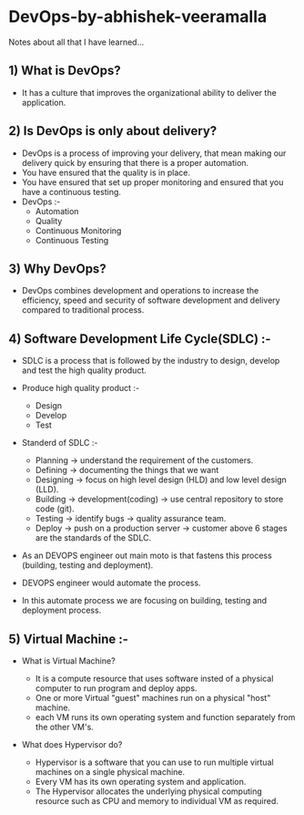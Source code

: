
# DevOps-by-abhishek-veeramalla

Notes about all that I have learned...

## 1) What is DevOps?
- It has a culture that improves the organizational ability to deliver the application.

## 2) Is DevOps is only about delivery?
- DevOps is a process of improving your delivery, that mean making our delivery quick by ensuring that there is a proper automation.
- You have ensured that the quality is in place.
- You have ensured that set up proper monitoring and ensured that you have a continuous testing.
- DevOps :-
    - Automation
    - Quality
    - Continuous Monitoring
    - Continuous Testing

## 3) Why DevOps?
- DevOps combines development and operations to increase the efficiency, speed and security of software development and delivery compared to traditional process.

## 4) Software Development Life Cycle(SDLC) :-
- SDLC is a process that is followed by the industry to design, develop and test the high quality product.
- Produce high quality product :-
    - Design
    - Develop
    - Test
- Standerd of SDLC :-
    - Planning -> understand the requirement of the customers.
    - Defining -> documenting the things that we want
    - Designing -> focus on high level design (HLD) and low level design (LLD).
    - Building -> development(coding) -> use central repository to store code (git).
    - Testing -> identify bugs -> quality assurance team.
    - Deploy -> push on a production server -> customer
above 6 stages are the standards of the SDLC.

- As an DEVOPS engineer out main moto is that fastens this process (building, testing and deployment).

- DEVOPS engineer would automate the process.
- In this automate process we are focusing on building, testing and deployment process.


## 5) Virtual Machine :-
-   What is Virtual Machine?
    - It is a compute resource that uses software
        insted of a physical computer to run program and deploy apps.
    - One or more Virtual "guest" machines run on a physical "host" machine.
    - each VM runs its own operating system and function separately from the other VM's.

- What does Hypervisor do?
    - Hypervisor is a software that you can use to run multiple virtual machines on a single physical machine.
    - Every VM has its own operating system and application.
    - The Hypervisor allocates the underlying physical computing resource such as CPU and memory to individual VM as required.

